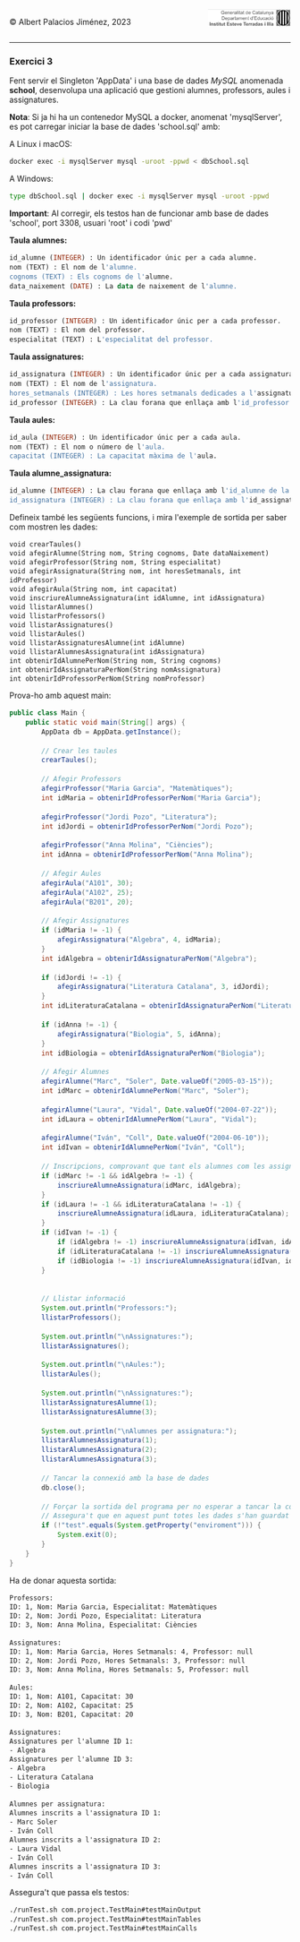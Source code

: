 <div style="display: flex; width: 100%;">
    <div style="flex: 1; padding: 0px;">
        <p>© Albert Palacios Jiménez, 2023</p>
    </div>
    <div style="flex: 1; padding: 0px; text-align: right;">
        <img src="../../assets/ieti.png" height="32" alt="Logo de IETI" style="max-height: 32px;">
    </div>
</div>
<hr/>

### Exercici 3

Fent servir el Singleton 'AppData' i una base de dades *MySQL* anomenada **school**, desenvolupa una aplicació que gestioni alumnes, professors, aules i assignatures.

**Nota**: Si ja hi ha un contenedor MySQL a docker, anomenat 'mysqlServer', es pot carregar iniciar la base de dades 'school.sql' amb:

A Linux i macOS:
```bash
docker exec -i mysqlServer mysql -uroot -ppwd < dbSchool.sql
```

A Windows:
```bash
type dbSchool.sql | docker exec -i mysqlServer mysql -uroot -ppwd
```

**Important**: Al corregir, els testos han de funcionar amb base de dades 'school', port 3308, usuari 'root' i codi 'pwd'

**Taula alumnes:**

```sql
id_alumne (INTEGER) : Un identificador únic per a cada alumne.
nom (TEXT) : El nom de l'alumne.
cognoms (TEXT) : Els cognoms de l'alumne.
data_naixement (DATE) : La data de naixement de l'alumne.
```

**Taula professors:**

```sql
id_professor (INTEGER) : Un identificador únic per a cada professor.
nom (TEXT) : El nom del professor.
especialitat (TEXT) : L'especialitat del professor.
```

**Taula assignatures:**

```sql
id_assignatura (INTEGER) : Un identificador únic per a cada assignatura.
nom (TEXT) : El nom de l'assignatura.
hores_setmanals (INTEGER) : Les hores setmanals dedicades a l'assignatura.
id_professor (INTEGER) : La clau forana que enllaça amb l'id_professor de la taula professors.
```

**Taula aules:**

```sql
id_aula (INTEGER) : Un identificador únic per a cada aula.
nom (TEXT) : El nom o número de l'aula.
capacitat (INTEGER) : La capacitat màxima de l'aula.
```

**Taula alumne_assignatura:**

```sql
id_alumne (INTEGER) : La clau forana que enllaça amb l'id_alumne de la taula alumnes.
id_assignatura (INTEGER) : La clau forana que enllaça amb l'id_assignatura de la taula assignatures.
```

Defineix també les següents funcions, i mira l'exemple de sortida per saber com mostren les dades:

```text
void crearTaules()   
void afegirAlumne(String nom, String cognoms, Date dataNaixement)
void afegirProfessor(String nom, String especialitat)
void afegirAssignatura(String nom, int horesSetmanals, int idProfessor) 
void afegirAula(String nom, int capacitat)
void inscriureAlumneAssignatura(int idAlumne, int idAssignatura) 
void llistarAlumnes() 
void llistarProfessors() 
void llistarAssignatures() 
void llistarAules() 
void llistarAssignaturesAlumne(int idAlumne) 
void llistarAlumnesAssignatura(int idAssignatura) 
int obtenirIdAlumnePerNom(String nom, String cognoms)
int obtenirIdAssignaturaPerNom(String nomAssignatura)
int obtenirIdProfessorPerNom(String nomProfessor) 
```

Prova-ho amb aquest main:

```java
public class Main {
    public static void main(String[] args) {
        AppData db = AppData.getInstance();

        // Crear les taules
        crearTaules();

        // Afegir Professors
        afegirProfessor("Maria Garcia", "Matemàtiques");
        int idMaria = obtenirIdProfessorPerNom("Maria Garcia");

        afegirProfessor("Jordi Pozo", "Literatura");
        int idJordi = obtenirIdProfessorPerNom("Jordi Pozo");

        afegirProfessor("Anna Molina", "Ciències");
        int idAnna = obtenirIdProfessorPerNom("Anna Molina");

        // Afegir Aules
        afegirAula("A101", 30);
        afegirAula("A102", 25);
        afegirAula("B201", 20);

        // Afegir Assignatures
        if (idMaria != -1) {
            afegirAssignatura("Algebra", 4, idMaria);
        }
        int idAlgebra = obtenirIdAssignaturaPerNom("Algebra");

        if (idJordi != -1) {
            afegirAssignatura("Literatura Catalana", 3, idJordi);
        }
        int idLiteraturaCatalana = obtenirIdAssignaturaPerNom("Literatura Catalana");

        if (idAnna != -1) {
            afegirAssignatura("Biologia", 5, idAnna);
        }
        int idBiologia = obtenirIdAssignaturaPerNom("Biologia");

        // Afegir Alumnes
        afegirAlumne("Marc", "Soler", Date.valueOf("2005-03-15"));
        int idMarc = obtenirIdAlumnePerNom("Marc", "Soler");

        afegirAlumne("Laura", "Vidal", Date.valueOf("2004-07-22"));
        int idLaura = obtenirIdAlumnePerNom("Laura", "Vidal");

        afegirAlumne("Iván", "Coll", Date.valueOf("2004-06-10"));
        int idIvan = obtenirIdAlumnePerNom("Iván", "Coll");

        // Inscripcions, comprovant que tant els alumnes com les assignatures existeixen
        if (idMarc != -1 && idAlgebra != -1) {
            inscriureAlumneAssignatura(idMarc, idAlgebra);
        }
        if (idLaura != -1 && idLiteraturaCatalana != -1) {
            inscriureAlumneAssignatura(idLaura, idLiteraturaCatalana);
        }
        if (idIvan != -1) {
            if (idAlgebra != -1) inscriureAlumneAssignatura(idIvan, idAlgebra);
            if (idLiteraturaCatalana != -1) inscriureAlumneAssignatura(idIvan, idLiteraturaCatalana);
            if (idBiologia != -1) inscriureAlumneAssignatura(idIvan, idBiologia);
        }


        // Llistar informació
        System.out.println("Professors:");
        llistarProfessors();

        System.out.println("\nAssignatures:");
        llistarAssignatures();

        System.out.println("\nAules:");
        llistarAules();

        System.out.println("\nAssignatures:");
        llistarAssignaturesAlumne(1);
        llistarAssignaturesAlumne(3);

        System.out.println("\nAlumnes per assignatura:");
        llistarAlumnesAssignatura(1);
        llistarAlumnesAssignatura(2);
        llistarAlumnesAssignatura(3);

        // Tancar la connexió amb la base de dades
        db.close();

        // Forçar la sortida del programa per no esperar a tancar la connexió amb 'MySQL'
        // Assegura't que en aquest punt totes les dades s'han guardat correctament
        if (!"test".equals(System.getProperty("enviroment"))) {
            System.exit(0);
        }
    }
}
```

Ha de donar aquesta sortida:

```text
Professors:
ID: 1, Nom: Maria Garcia, Especialitat: Matemàtiques
ID: 2, Nom: Jordi Pozo, Especialitat: Literatura
ID: 3, Nom: Anna Molina, Especialitat: Ciències

Assignatures:
ID: 1, Nom: Maria Garcia, Hores Setmanals: 4, Professor: null
ID: 2, Nom: Jordi Pozo, Hores Setmanals: 3, Professor: null
ID: 3, Nom: Anna Molina, Hores Setmanals: 5, Professor: null

Aules:
ID: 1, Nom: A101, Capacitat: 30
ID: 2, Nom: A102, Capacitat: 25
ID: 3, Nom: B201, Capacitat: 20

Assignatures:
Assignatures per l'alumne ID 1:
- Algebra
Assignatures per l'alumne ID 3:
- Algebra
- Literatura Catalana
- Biologia

Alumnes per assignatura:
Alumnes inscrits a l'assignatura ID 1:
- Marc Soler
- Iván Coll
Alumnes inscrits a l'assignatura ID 2:
- Laura Vidal
- Iván Coll
Alumnes inscrits a l'assignatura ID 3:
- Iván Coll
```

Assegura't que passa els testos:

```bash
./runTest.sh com.project.TestMain#testMainOutput
./runTest.sh com.project.TestMain#testMainTables
./runTest.sh com.project.TestMain#testMainCalls
```

